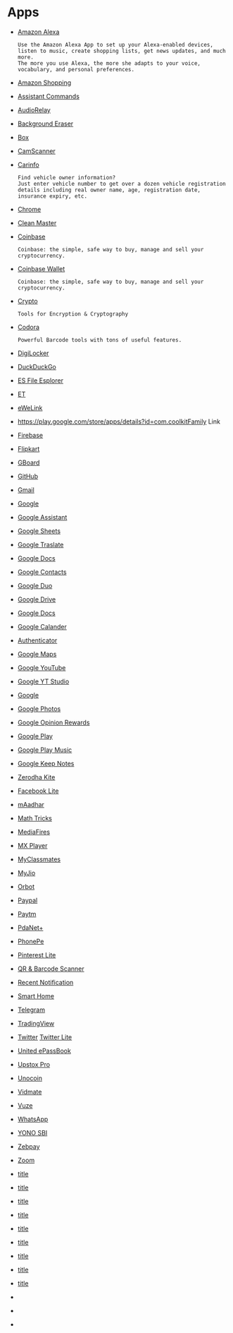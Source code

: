 # Apps

* <a href="https://play.google.com/store/apps/details?id=com.amazon.dee.app">Amazon Alexa</a>

      Use the Amazon Alexa App to set up your Alexa-enabled devices,
      listen to music, create shopping lists, get news updates, and much more. 
      The more you use Alexa, the more she adapts to your voice, vocabulary, and personal preferences.
* <a href="https://play.google.com/store/apps/details?id=in.amazon.mShop.android.shopping">Amazon Shopping</a>
* <a href="">Assistant Commands</a>
* <a href="https://play.google.com/store/apps/details?id=com.azefsw.audioconnect">AudioRelay</a>
* <a href="https://play.google.com/store/apps/details?id=com.handycloset.android.eraser">Background Eraser</a>
* <a href="https://play.google.com/store/apps/details?id=com.box.android">Box</a>
* <a href="https://play.google.com/store/apps/details?id=com.intsig.camscanner">CamScanner</a>
* <a href="https://play.google.com/store/apps/details?id=com.cuvora.carinfo">Carinfo</a>

      Find vehicle owner information? 
      Just enter vehicle number to get over a dozen vehicle registration
      details including real owner name, age, registration date, insurance expiry, etc. 
* <a href="">Chrome</a>
* <a href="">Clean Master</a>
* <a href="https://play.google.com/store/apps/details?id=com.coinbase.android">Coinbase</a>

      Coinbase: the simple, safe way to buy, manage and sell your cryptocurrency.
* <a href="https://play.google.com/store/apps/details?id=org.toshi">Coinbase Wallet</a>

      Coinbase: the simple, safe way to buy, manage and sell your cryptocurrency.
* <a href="https://play.google.com/store/apps/details?id=com.kokoschka.michael.crypto">Crypto</a>

      Tools for Encryption & Cryptography
* <a href="https://play.google.com/store/apps/details?id=com.kokoschka.michael.qrtools">Codora</a>
  
      Powerful Barcode tools with tons of useful features.
* <a href="https://play.google.com/store/apps/details?id=com.digilocker.android">DigiLocker</a>
* <a href="https://play.google.com/store/apps/details?id=com.duckduckgo.mobile.android">DuckDuckGo</a>
* <a href="https://apkpure.com/es-file-explorer/com.estrongs.android.pop">ES File Esplorer</a>
* <a href="">ET</a>
* <a href="https://play.google.com/store/apps/details?id=com.coolkit">eWeLink</a>
* <a href="">https://play.google.com/store/apps/details?id=com.coolkitFamily Link</a>
* <a href="">Firebase</a>
* <a href="https://play.google.com/store/apps/details?id=com.flipkart.android">Flipkart</a>
* <a href="">GBoard</a>
* <a href="https://play.google.com/store/apps/details?id=com.github.android">GitHub</a>
* <a href="">Gmail</a>
* <a href="">Google</a>
* <a href="https://play.google.com/store/apps/details?id=com.google.android.apps.googleassistant">Google Assistant</a>
* <a href="https://play.google.com/store/apps/details?id=com.google.android.apps.docs.editors.sheets">Google Sheets</a>
* <a href="https://play.google.com/store/apps/details?id=com.google.android.apps.translate">Google Traslate</a>
* <a href="https://play.google.com/store/apps/details?id=com.google.android.apps.docs.editors.docs">Google Docs</a>
* <a href="https://play.google.com/store/apps/details?id=com.google.android.contacts">Google Contacts</a>
* <a href="">Google Duo</a>
* <a href="">Google Drive</a>
* <a href="">Google Docs</a>
* <a href="">Google Calander</a>
* <a href="https://play.google.com/store/apps/details?id=com.google.android.apps.authenticator2">Authenticator</a>
* <a href="">Google Maps</a>
* <a href="">Google YouTube</a>
* <a href="">Google YT Studio</a>
* <a href="">Google </a>
* <a href="">Google Photos</a>
* <a href="">Google Opinion Rewards</a>
* <a href="">Google Play</a>
* <a href="">Google Play Music</a>
* <a href="">Google Keep Notes</a>
* <a href="https://play.google.com/store/apps/details?id=com.zerodha.kite3">Zerodha Kite</a>
* <a href="https://play.google.com/store/apps/details?id=com.facebook.lite">Facebook Lite</a>
* <a href="https://play.google.com/store/apps/details?id=in.gov.uidai.mAadhaarPlus">mAadhar</a>
* <a href="https://play.google.com/store/apps/details?id=example.matharithmetics">Math Tricks</a>
* <a href="https://play.google.com/store/apps/details?id=com.mediafire.android">MediaFires</a>
* <a href="https://play.google.com/store/apps/details?id=com.mxtech.videoplayer.ad">MX Player</a>
* <a href="">MyClassmates</a>
* <a href="https://play.google.com/store/apps/details?id=com.jio.myjio">MyJio</a>
* <a href="https://play.google.com/store/apps/details?id=org.torproject.android">Orbot</a>
* <a href="https://play.google.com/store/apps/details?id=com.paypal.android.p2pmobile">Paypal</a>
* <a href="https://play.google.com/store/apps/details?id=net.one97.paytm">Paytm</a>
* <a href="https://play.google.com/store/apps/details?id=com.pdanet">PdaNet+</a>
* <a href="https://play.google.com/store/apps/details?id=com.phonepe.app">PhonePe</a>
* <a href="https://play.google.com/store/apps/details?id=com.pinterest.twa">Pinterest Lite</a>
* <a href="https://play.google.com/store/apps/details?id=com.gamma.scan">QR & Barcode Scanner</a>
* <a href="https://play.google.com/store/apps/details?id=com.libin.notification">Recent Notification</a>
* <a href="">Smart Home</a>
* <a href="https://play.google.com/store/apps/details?id=org.telegram.messenger">Telegram</a>
* <a href="https://play.google.com/store/apps/details?id=com.tradingview.tradingviewapp">TradingView</a>
* <a href="https://play.google.com/store/apps/details?id=com.twitter.android">Twitter</a>
 <a href="https://play.google.com/store/apps/details?id=com.twitter.android.lite">Twitter Lite</a>
* <a href="https://play.google.com/store/apps/details?id=com.lcode.unitedbankmbook">United ePassBook</a>
* <a href="https://play.google.com/store/apps/details?id=in.upstox.pro">Upstox Pro</a>
* <a href="https://play.google.com/store/apps/details?id=com.unocoin.unocoinwallet">Unocoin</a>
* <a href="https://apkpure.com/vidmate-downloader-hd-live-tv/com.nemo.vidmate">Vidmate</a>
* <a href="https://play.google.com/store/apps/details?id=com.vuze.torrent.downloader">Vuze</a>
* <a href="https://play.google.com/store/apps/details?id=com.whatsapp">WhatsApp</a>
* <a href="https://play.google.com/store/apps/details?id=com.sbi.lotusintouch">YONO SBI</a>
* <a href="https://play.google.com/store/apps/details?id=zebpay.Application">Zebpay</a>
* <a href="https://play.google.com/store/apps/details?id=us.zoom.videomeetings">Zoom</a>
* <a href="">title</a>
* <a href="">title</a>
* <a href="">title</a>
* <a href="">title</a>
* <a href="">title</a>
* <a href="">title</a>
* <a href="">title</a>
* <a href="">title</a>
* <a href="">title</a>
* <a href=""></a>
* <a href=""></a>
* <a href=""></a>
